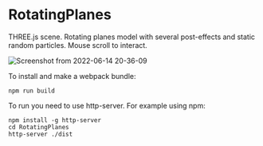 # RotatingPlanes

THREE.js scene. Rotating planes model with several post-effects and static random particles. Mouse scroll to interact.

![Screenshot from 2022-06-14 20-36-09](https://user-images.githubusercontent.com/25286058/173618219-96a591d2-cd0f-4bc8-aa0c-b83669266a2a.png)

To install and make a webpack bundle:

```
npm run build

```



To run you need to use http-server. For example using npm:

```
npm install -g http-server
cd RotatingPlanes
http-server ./dist
```
